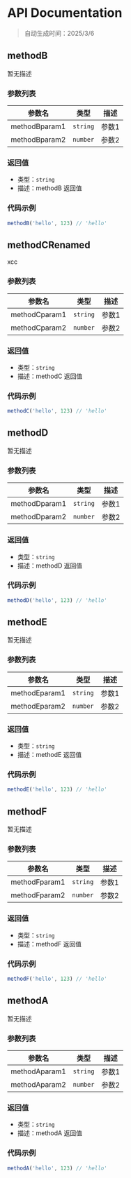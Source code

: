 # API Documentation

> 自动生成时间：2025/3/6

## methodB
暂无描述

### 参数列表
| 参数名 | 类型 | 描述 |
|--------|------|------|
| methodBparam1 | `string` | 参数1 |
| methodBparam2 | `number` | 参数2 |

### 返回值
- 类型：`string`
- 描述：methodB 返回值

### 代码示例
```javascript
methodB('hello', 123) // 'hello'
```

## methodCRenamed
xcc

### 参数列表
| 参数名 | 类型 | 描述 |
|--------|------|------|
| methodCparam1 | `string` | 参数1 |
| methodCparam2 | `number` | 参数2 |

### 返回值
- 类型：`string`
- 描述：methodC 返回值

### 代码示例
```javascript
methodC('hello', 123) // 'hello'
```

## methodD
暂无描述

### 参数列表
| 参数名 | 类型 | 描述 |
|--------|------|------|
| methodDparam1 | `string` | 参数1 |
| methodDparam2 | `number` | 参数2 |

### 返回值
- 类型：`string`
- 描述：methodD 返回值

### 代码示例
```javascript
methodD('hello', 123) // 'hello'
```

## methodE
暂无描述

### 参数列表
| 参数名 | 类型 | 描述 |
|--------|------|------|
| methodEparam1 | `string` | 参数1 |
| methodEparam2 | `number` | 参数2 |

### 返回值
- 类型：`string`
- 描述：methodE 返回值

### 代码示例
```javascript
methodE('hello', 123) // 'hello'
```

## methodF
暂无描述

### 参数列表
| 参数名 | 类型 | 描述 |
|--------|------|------|
| methodFparam1 | `string` | 参数1 |
| methodFparam2 | `number` | 参数2 |

### 返回值
- 类型：`string`
- 描述：methodF 返回值

### 代码示例
```javascript
methodF('hello', 123) // 'hello'
```

## methodA
暂无描述

### 参数列表
| 参数名 | 类型 | 描述 |
|--------|------|------|
| methodAparam1 | `string` | 参数1 |
| methodAparam2 | `number` | 参数2 |

### 返回值
- 类型：`string`
- 描述：methodA 返回值

### 代码示例
```javascript
methodA('hello', 123) // 'hello'
```

